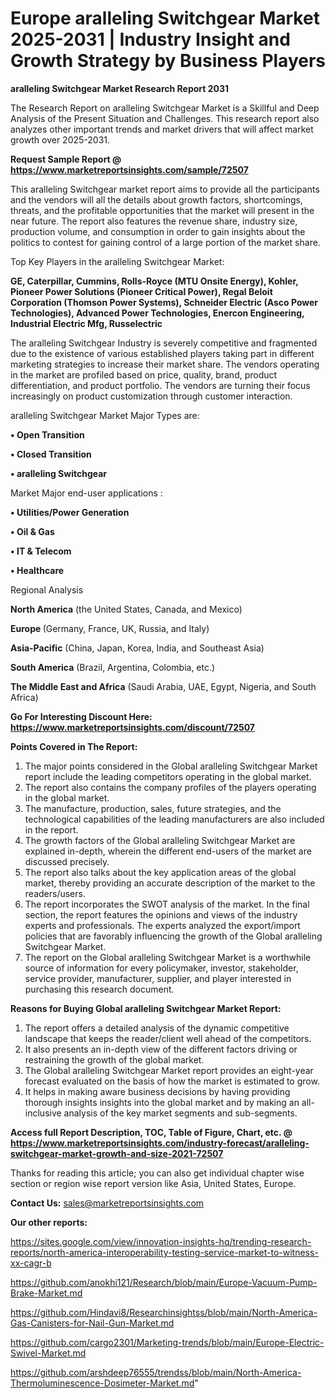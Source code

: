 # Europe aralleling Switchgear Market 2025-2031 | Industry Insight and Growth Strategy by Business Players

<strong>aralleling Switchgear Market Research Report 2031</strong>

The Research Report on aralleling Switchgear Market is a Skillful and Deep Analysis of the Present Situation and Challenges. This research report also analyzes other important trends and market drivers that will affect market growth over 2025-2031.

<strong>Request Sample Report @ <a href=https://www.marketreportsinsights.com/sample/72507>https://www.marketreportsinsights.com/sample/72507</a></strong>

This aralleling Switchgear market report aims to provide all the participants and the vendors will all the details about growth factors, shortcomings, threats, and the profitable opportunities that the market will present in the near future. The report also features the revenue share, industry size, production volume, and consumption in order to gain insights about the politics to contest for gaining control of a large portion of the market share.

Top Key Players in the aralleling Switchgear Market:

<strong>GE, Caterpillar, Cummins, Rolls-Royce (MTU Onsite Energy), Kohler, Pioneer Power Solutions (Pioneer Critical Power), Regal Beloit Corporation (Thomson Power Systems), Schneider Electric (Asco Power Technologies), Advanced Power Technologies, Enercon Engineering, Industrial Electric Mfg, Russelectric</strong>

The aralleling Switchgear Industry is severely competitive and fragmented due to the existence of various established players taking part in different marketing strategies to increase their market share. The vendors operating in the market are profiled based on price, quality, brand, product differentiation, and product portfolio. The vendors are turning their focus increasingly on product customization through customer interaction.

aralleling Switchgear Market Major Types are:

<strong>• Open Transition

• Closed Transition

• aralleling Switchgear</strong>

Market Major end-user applications :

<strong>• Utilities/Power Generation

• Oil & Gas

• IT & Telecom

• Healthcare</strong>

Regional Analysis

</u><strong><b>North America</b></strong> (the United States, Canada, and Mexico)

<strong><b>Europe </b></strong>(Germany, France, UK, Russia, and Italy)

<strong><b>Asia-Pacific</b></strong> (China, Japan, Korea, India, and Southeast Asia)

<strong><b>South America</b></strong> (Brazil, Argentina, Colombia, etc.)

<strong><b>The Middle East and Africa</b></strong> (Saudi Arabia, UAE, Egypt, Nigeria, and South Africa)

<strong>Go For Interesting Discount Here: <a href=https://www.marketreportsinsights.com/discount/72507>https://www.marketreportsinsights.com/discount/72507</a></strong>

<strong>Points Covered in The Report:</strong>
<ol>
  <li>The major points considered in the Global aralleling Switchgear Market report include the leading competitors operating in the global market.</li>
  <li>The report also contains the company profiles of the players operating in the global market.</li>
  <li>The manufacture, production, sales, future strategies, and the technological capabilities of the leading manufacturers are also included in the report.</li>
  <li>The growth factors of the Global aralleling Switchgear Market are explained in-depth, wherein the different end-users of the market are discussed precisely.</li>
  <li>The report also talks about the key application areas of the global market, thereby providing an accurate description of the market to the readers/users.</li>
  <li>The report incorporates the SWOT analysis of the market. In the final section, the report features the opinions and views of the industry experts and professionals. The experts analyzed the export/import policies that are favorably influencing the growth of the Global aralleling Switchgear Market.</li>
  <li>The report on the Global aralleling Switchgear Market is a worthwhile source of information for every policymaker, investor, stakeholder, service provider, manufacturer, supplier, and player interested in purchasing this research document.</li>
</ol>
<strong>Reasons for Buying Global aralleling Switchgear Market Report:</strong>

<ol>
  <li>The report offers a detailed analysis of the dynamic competitive landscape that keeps the reader/client well ahead of the competitors.</li>
  <li>It also presents an in-depth view of the different factors driving or restraining the growth of the global market.</li>
  <li>The Global aralleling Switchgear Market report provides an eight-year forecast evaluated on the basis of how the market is estimated to grow.</li>
  <li>It helps in making aware business decisions by having providing thorough insights insights into the global market and by making an all-inclusive analysis of the key market segments and sub-segments.</li>
</ol>
<strong>Access full Report Description, TOC, Table of Figure, Chart, etc. @ <a href=https://www.marketreportsinsights.com/industry-forecast/aralleling-switchgear-market-growth-and-size-2021-72507>https://www.marketreportsinsights.com/industry-forecast/aralleling-switchgear-market-growth-and-size-2021-72507</a></strong>


Thanks for reading this article; you can also get individual chapter wise section or region wise report version like Asia, United States, Europe.

<strong>Contact Us:</strong>
sales@marketreportsinsights.com

<strong>Our other reports:</strong>

<a href=https://sites.google.com/view/innovation-insights-hq/trending-research-reports/north-america-interoperability-testing-service-market-to-witness-xx-cagr-b>https://sites.google.com/view/innovation-insights-hq/trending-research-reports/north-america-interoperability-testing-service-market-to-witness-xx-cagr-b</a>

<a href=https://github.com/anokhi121/Research/blob/main/Europe-Vacuum-Pump-Brake-Market.md>https://github.com/anokhi121/Research/blob/main/Europe-Vacuum-Pump-Brake-Market.md</a>

<a href=https://github.com/Hindavi8/Researchinsightss/blob/main/North-America-Gas-Canisters-for-Nail-Gun-Market.md>https://github.com/Hindavi8/Researchinsightss/blob/main/North-America-Gas-Canisters-for-Nail-Gun-Market.md</a>

<a href=https://github.com/cargo2301/Marketing-trends/blob/main/Europe-Electric-Swivel-Market.md>https://github.com/cargo2301/Marketing-trends/blob/main/Europe-Electric-Swivel-Market.md</a>

<a href=https://github.com/arshdeep76555/trendss/blob/main/North-America-Thermoluminescence-Dosimeter-Market.md>https://github.com/arshdeep76555/trendss/blob/main/North-America-Thermoluminescence-Dosimeter-Market.md</a>"
